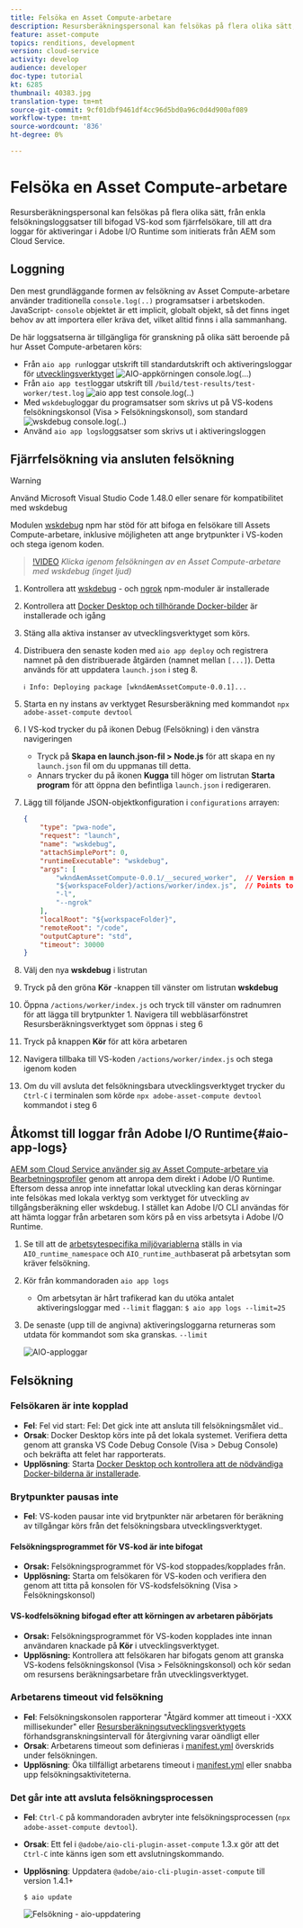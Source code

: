 ```yaml
---
title: Felsöka en Asset Compute-arbetare
description: Resursberäkningspersonal kan felsökas på flera olika sätt, från enkla felsökningsloggsatser till bifogad VS-kod som fjärrfelsökare, till att dra loggar för aktiveringar i Adobe I/O Runtime som initierats från AEM som Cloud Service.
feature: asset-compute
topics: renditions, development
version: cloud-service
activity: develop
audience: developer
doc-type: tutorial
kt: 6285
thumbnail: 40383.jpg
translation-type: tm+mt
source-git-commit: 9cf01dbf9461df4cc96d5bd0a96c0d4d900af089
workflow-type: tm+mt
source-wordcount: '836'
ht-degree: 0%

---
```



# Felsöka en Asset Compute-arbetare

Resursberäkningspersonal kan felsökas på flera olika sätt, från enkla felsökningsloggsatser till bifogad VS-kod som fjärrfelsökare, till att dra loggar för aktiveringar i Adobe I/O Runtime som initierats från AEM som Cloud Service.

## Loggning

Den mest grundläggande formen av felsökning av Asset Compute-arbetare använder traditionella `console.log(..)` programsatser i arbetskoden. JavaScript- `console` objektet är ett implicit, globalt objekt, så det finns inget behov av att importera eller kräva det, vilket alltid finns i alla sammanhang.

De här loggsatserna är tillgängliga för granskning på olika sätt beroende på hur Asset Compute-arbetaren körs:

+ Från `aio app run`loggar utskrift till standardutskrift och aktiveringsloggar för [utvecklingsverktyget](../develop/development-tool.md)
   ![AIO-appkörningen console.log(...)](./assets/debug/console-log__aio-app-run.png)
+ Från `aio app test`loggar utskrift till `/build/test-results/test-worker/test.log`
   ![aio app test console.log(..)](./assets/debug/console-log__aio-app-test.png)
+ Med `wskdebug`loggar du programsatser som skrivs ut på VS-kodens felsökningskonsol (Visa > Felsökningskonsol), som standard
   ![wskdebug console.log(..)](./assets/debug/console-log__wskdebug.png)
+ Använd `aio app logs`loggsatser som skrivs ut i aktiveringsloggen

## Fjärrfelsökning via ansluten felsökning

>[!WARNING]
>
>Använd Microsoft Visual Studio Code 1.48.0 eller senare för kompatibilitet med wskdebug

Modulen [wskdebug](https://www.npmjs.com/package/@openwhisk/wskdebug) npm har stöd för att bifoga en felsökare till Assets Compute-arbetare, inklusive möjligheten att ange brytpunkter i VS-koden och stega igenom koden.

>[!VIDEO](https://video.tv.adobe.com/v/40383/?quality=12&learn=on)
_Klicka igenom felsökningen av en Asset Compute-arbetare med wskdebug (inget ljud)_

1. Kontrollera att [wskdebug](../set-up/development-environment.md#wskdebug) - och [ngrok](../set-up/development-environment.md#ngork) npm-moduler är installerade
1. Kontrollera att [Docker Desktop och tillhörande Docker-bilder](../set-up/development-environment.md#docker) är installerade och igång
1. Stäng alla aktiva instanser av utvecklingsverktyget som körs.
1. Distribuera den senaste koden med `aio app deploy` och registrera namnet på den distribuerade åtgärden (namnet mellan `[...]`). Detta används för att uppdatera `launch.json` i steg 8.

   ```
   ℹ Info: Deploying package [wkndAemAssetCompute-0.0.1]...
   ```
1. Starta en ny instans av verktyget Resursberäkning med kommandot `npx adobe-asset-compute devtool`
1. I VS-kod trycker du på ikonen Debug (Felsökning) i den vänstra navigeringen
   + Tryck på __Skapa en launch.json-fil > Node.js__ för att skapa en ny `launch.json` fil om du uppmanas till detta.
   + Annars trycker du på ikonen __Kugga__ till höger om listrutan __Starta program__ för att öppna den befintliga `launch.json` i redigeraren.
1. Lägg till följande JSON-objektkonfiguration i `configurations` arrayen:

   ```json
   {
       "type": "pwa-node",
       "request": "launch",
       "name": "wskdebug",
       "attachSimplePort": 0,
       "runtimeExecutable": "wskdebug",
       "args": [
           "wkndAemAssetCompute-0.0.1/__secured_worker",  // Version must match your Asset Compute application's version
           "${workspaceFolder}/actions/worker/index.js",  // Points to your worker
           "-l",
           "--ngrok"
       ],
       "localRoot": "${workspaceFolder}",
       "remoteRoot": "/code",
       "outputCapture": "std",
       "timeout": 30000
   }
   ```

1. Välj den nya __wskdebug__ i listrutan
1. Tryck på den gröna __Kör__ -knappen till vänster om listrutan __wskdebug__
1. Öppna `/actions/worker/index.js` och tryck till vänster om radnumren för att lägga till brytpunkter 1. Navigera till webbläsarfönstret Resursberäkningsverktyget som öppnas i steg 6
1. Tryck på knappen __Kör__ för att köra arbetaren
1. Navigera tillbaka till VS-koden `/actions/worker/index.js` och stega igenom koden
1. Om du vill avsluta det felsökningsbara utvecklingsverktyget trycker du `Ctrl-C` i terminalen som körde `npx adobe-asset-compute devtool` kommandot i steg 6

## Åtkomst till loggar från Adobe I/O Runtime{#aio-app-logs}

[AEM som Cloud Service använder sig av Asset Compute-arbetare via Bearbetningsprofiler](../deploy/processing-profiles.md) genom att anropa dem direkt i Adobe I/O Runtime. Eftersom dessa anrop inte innefattar lokal utveckling kan deras körningar inte felsökas med lokala verktyg som verktyget för utveckling av tillgångsberäkning eller wskdebug. I stället kan Adobe I/O CLI användas för att hämta loggar från arbetaren som körs på en viss arbetsyta i Adobe I/O Runtime.

1. Se till att de [arbetsytespecifika miljövariablerna](../deploy/runtime.md) ställs in via `AIO_runtime_namespace` och `AIO_runtime_auth`baserat på arbetsytan som kräver felsökning.
1. Kör från kommandoraden `aio app logs`
   + Om arbetsytan är hårt trafikerad kan du utöka antalet aktiveringsloggar med `--limit` flaggan:
      `$ aio app logs --limit=25`
1. De senaste (upp till de angivna) aktiveringsloggarna returneras som utdata för kommandot som ska granskas. `--limit`

   ![AIO-apploggar](./assets/debug/aio-app-logs.png)

## Felsökning

### Felsökaren är inte kopplad

+ __Fel__: Fel vid start: Fel: Det gick inte att ansluta till felsökningsmålet vid..
+ __Orsak__: Docker Desktop körs inte på det lokala systemet. Verifiera detta genom att granska VS Code Debug Console (Visa > Debug Console) och bekräfta att felet har rapporterats.
+ __Upplösning__: Starta [Docker Desktop och kontrollera att de nödvändiga Docker-bilderna är installerade](../set-up/development-environment.md#docker).

### Brytpunkter pausas inte

+ __Fel__: VS-koden pausar inte vid brytpunkter när arbetaren för beräkning av tillgångar körs från det felsökningsbara utvecklingsverktyget.

#### Felsökningsprogrammet för VS-kod är inte bifogat

+ __Orsak:__ Felsökningsprogrammet för VS-kod stoppades/kopplades från.
+ __Upplösning:__ Starta om felsökaren för VS-koden och verifiera den genom att titta på konsolen för VS-kodsfelsökning (Visa > Felsökningskonsol)

#### VS-kodfelsökning bifogad efter att körningen av arbetaren påbörjats

+ __Orsak:__ Felsökningsprogrammet för VS-koden kopplades inte innan användaren knackade på __Kör__ i utvecklingsverktyget.
+ __Upplösning:__ Kontrollera att felsökaren har bifogats genom att granska VS-kodens felsökningskonsol (Visa > Felsökningskonsol) och kör sedan om resursens beräkningsarbetare från utvecklingsverktyget.

### Arbetarens timeout vid felsökning

+ __Fel__: Felsökningskonsolen rapporterar &quot;Åtgärd kommer att timeout i -XXX millisekunder&quot; eller [Resursberäkningsutvecklingsverktygets](../develop/development-tool.md) förhandsgranskningsintervall för återgivning varar oändligt eller
+ __Orsak__: Arbetarens timeout som definieras i [manifest.yml](../develop/manifest.md) överskrids under felsökningen.
+ __Upplösning__: Öka tillfälligt arbetarens timeout i [manifest.yml](../develop/manifest.md) eller snabba upp felsökningsaktiviteterna.

### Det går inte att avsluta felsökningsprocessen

+ __Fel__: `Ctrl-C` på kommandoraden avbryter inte felsökningsprocessen (`npx adobe-asset-compute devtool`).
+ __Orsak__: Ett fel i `@adobe/aio-cli-plugin-asset-compute` 1.3.x gör att det `Ctrl-C` inte känns igen som ett avslutningskommando.
+ __Upplösning__: Uppdatera `@adobe/aio-cli-plugin-asset-compute` till version 1.4.1+

   ```
   $ aio update
   ```

   ![Felsökning - aio-uppdatering](./assets/debug/troubleshooting__terminate.png)
